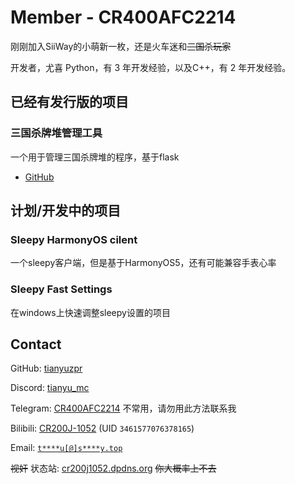# Member - CR400AFC2214

刚刚加入SiiWay的小萌新一枚，还是火车迷和~~三国杀玩家~~

开发者，尤喜 Python，有 3 年开发经验，以及C++，有 2 年开发经验。


## 已经有发行版的项目

### 三国杀牌堆管理工具

一个用于管理三国杀牌堆的程序，基于flask

* [GitHub](https://github.com/tianyuzpr/sgs-card-shuffler)

## 计划/开发中的项目

### Sleepy HarmonyOS cilent

一个sleepy客户端，但是基于HarmonyOS5，还有可能兼容手表心率

### Sleepy Fast Settings

在windows上快速调整sleepy设置的项目

## Contact

GitHub: [tianyuzpr](https://github.com/tianyuzpr)

Discord: [tianyu_mc](https://discord.com/users/1395560368390148128)

Telegram: [CR400AFC2214](https://t.me/CR400AFC2214) 不常用，请勿用此方法联系我

Bilibili: [CR200J-1052](https://space.bilibili.com/3461577076378165) (UID `3461577076378165`)

Email: [`t****u[@]s****y.top`](https://siiway.top/t/m/tianyu)

~~视奸~~ 状态站: [cr200j1052.dpdns.org](https://cr200j1052.dpdns.org) ~~你大概率上不去~~
